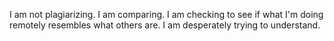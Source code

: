 I am not plagiarizing. 
I am comparing.
I am checking to see if what I'm doing remotely resembles what others are.
I am desperately trying to understand. 